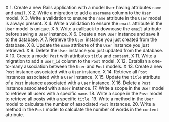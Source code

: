 X 1. Create a new Rails application with a model `User` having attributes `name` and `email`.
X 2. Write a migration to add a `username` column to the `User` model.
X 3. Write a validation to ensure the `name` attribute in the `User` model is always present.
X 4. Write a validation to ensure the `email` attribute in the `User` model is unique.
X 5. Write a callback to downcase the `email` attribute before saving a `User` instance.
X 6. Create a new `User` instance and save it to the database.
X 7. Retrieve the `User` instance you just created from the database.
X 8. Update the `name` attribute of the `User` instance you just retrieved.
X 9. Delete the `User` instance you just updated from the database.
X 10. Create a model `Post` with attributes `title` and `content`.
X 11. Write a migration to add a `user_id` column to the `Post` model.
X 12. Establish a one-to-many association between the `User` and `Post` models.
X 13. Create a new `Post` instance associated with a `User` instance.
X 14. Retrieve all `Post` instances associated with a `User` instance.
X 15. Update the `title` attribute of a `Post` instance associated with a `User` instance.
X 16. Delete a `Post` instance associated with a `User` instance.
17. Write a scope in the `User` model to retrieve all users with a specific `name`.
18. Write a scope in the `Post` model to retrieve all posts with a specific `title`.
19. Write a method in the `User` model to calculate the number of associated `Post` instances.
20. Write a method in the `Post` model to calculate the number of words in the `content` attribute.